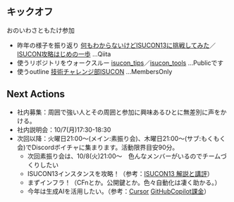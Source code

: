 ## キックオフ
おのいわさともたけ参加
- 昨年の様子を振り返り [何もわからないけどISUCON13に挑戦してみた](https://qiita.com/kiwsdiv/items/597506988976702b97e2ISUCON13)／[ISUCON攻略はじめの一歩](https://qiita.com/hide_take/items/b0c7aa4b854a1fa82fab) …Qiita
- 使うリポジトリをウォークスルー [isucon_tips](https://github.com/ChallengeClub/isucon_tips)／[isucon_tools](https://github.com/ChallengeClub/isucon_tools) …Publicです
- 使うoutline [技術チャレンジ部ISUCON](https://outline.challenge-club.org/collection/isucon-ysgzjSYnbJ) ...MembersOnly

## Next Actions
- 社内募集：周囲で強い人とその周囲と参加に興味あるひとに無差別に声をかける。
- 社内説明会：10/7(月)17:30-18:30
- 次回以降：火曜日21:00～(メイン:素振り会)、木曜日21:00～(サブ:もくもく会)でDiscordボイチャに集まります。活動限界目安90分。
  - 次回素振り会は、10/8(火)21:00～　色んなメンバーがいるのでチームづくりしたい
  - ISUCON13インスタンスを攻略！（参考：[ISUCON13 解説と講評](https://isucon.net/archives/58001272.html)）
  - まずインフラ！（CFnとか。公開鍵とか。色々自動化は凄く助かる。）
  - 今年は生成AIを活用したい。（参考：[Cursor](https://zenn.dev/umi_mori/books/ai-code-editor-cursor/viewer/intro) [GitHubCopilot課金](https://docs.github.com/ja/billing/managing-billing-for-your-products/managing-billing-for-github-copilot/about-billing-for-github-copilot)）
